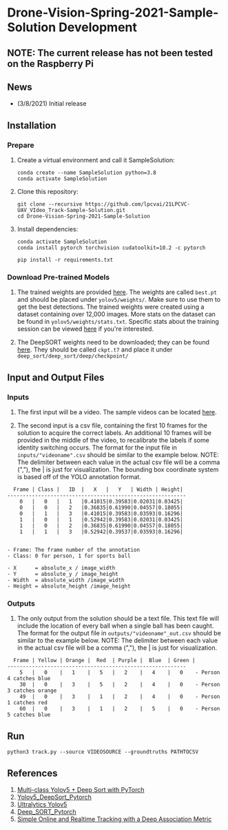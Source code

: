 # Drone-Vision-Spring-2021-Sample-Solution Development
## NOTE: The current release has not been tested on the Raspberry Pi 
## News
- (3/8/2021) Initial release
## Installation 
### Prepare
1. Create a virtual environment and call it SampleSolution:
    ```
    conda create --name SampleSolution python=3.8
    conda activate SampleSolution
    ```
2. Clone this repository:
    ```
    git clone --recursive https://github.com/lpcvai/21LPCVC-UAV_VIdeo_Track-Sample-Solution.git
    cd Drone-Vision-Spring-2021-Sample-Solution
    ```
3. Install dependencies:    
    ```
    conda activate SampleSolution
    conda install pytorch torchvision cudatoolkit=10.2 -c pytorch
    
    pip install -r requirements.txt
    ```
    
### Download Pre-trained Models
1. The trained weights are provided [here](https://purdue0-my.sharepoint.com/:f:/g/personal/hu440_purdue_edu/EuCYkSRgyXVCh8PwwsHZ9lYBNfI4A4cLgdi5sHIlRSsZCQ?e=yjoJ2P).
The weights are called `best.pt` and should be placed under `yolov5/weights/`.
Make sure to use them to get the best detections.
The trained weights were created using a dataset containing over 12,000 images. More stats on the dataset can be found in `yolov5/weights/stats.txt`.
Specific stats about the training session can be viewed [here](https://wandb.ai/dual19/YOLOv5/runs/2hkzouqz?workspace=user-dual19) if you're interested. 


2. The DeepSORT weights need to be downloaded; they can be found [here](https://purdue0-my.sharepoint.com/:u:/g/personal/hu440_purdue_edu/EYvoc5gij4dNpcGJ5jnBW94BP5H5LU_dcW0dHtm_lX8aBQ?e=s8j3LW).
They should be called `ckpt.t7` and place it under `deep_sort/deep_sort/deep/checkpoint/`

## Input and Output Files
### Inputs
1. The first input will be a video. The sample videos can be located [here](https://drive.google.com/drive/folders/1S6kfqSG8AJpoj-y-4-nIagfmL7FpVTOf?usp=sharing).


2. The second input is a csv file, containing the first 10 frames for the solution to acquire the correct labels. An additional 10 frames will be provided in the middle of the video, to recalibrate the labels if some identity switching occurs. The format for the input file in `inputs/"videoname".csv` should be similar to the example below. NOTE: The delimiter between each value in the actual csv file will be a comma (","), the | is just for visualization. The bounding box coordinate system is based off of the YOLO annotation format. 
```
  Frame | Class |   ID  |   X   |   Y   | Width | Height|
----------------------------------------------------------
    0   |   0   |   1   |0.41015|0.39583|0.02031|0.03425|
    0   |   0   |   2   |0.36835|0.61990|0.04557|0.18055|
    0   |   1   |   3   |0.41015|0.39583|0.03593|0.16296|
    1   |   0   |   1   |0.52942|0.39583|0.02031|0.03425|
    1   |   0   |   2   |0.36835|0.61990|0.04557|0.18055|
    1   |   1   |   3   |0.52942|0.39537|0.03593|0.16296|


- Frame: The frame number of the annotation
- Class: 0 for person, 1 for sports ball

- X      = absolute_x / image_width
- Y      = absolute_y / image_height
- Width  = absolute_width /image_width
- Height = absolute_height /image_height
```



### Outputs
1. The only output from the solution should be a text file. This text file will include the location of every ball when a single ball has been caught. The format for the output file in `outputs/"videoname"_out.csv` should be similar to the example below. NOTE: The delimiter between each value in the actual csv file will be a comma (","), the | is just for visualization.

```
  Frame | Yellow | Orange |  Red  | Purple |  Blue  | Green |
----------------------------------------------------------
    5   |   0    |   1    |   5   |   2    |   4    |   0    - Person 4 catches blue
    30  |   0    |   3    |   5   |   2    |   4    |   0    - Person 3 catches orange
    49  |   0    |   3    |   1   |   2    |   4    |   0    - Person 1 catches red
    60  |   0    |   3    |   1   |   2    |   5    |   0    - Person 5 catches blue
```


## Run
~~~
python3 track.py --source VIDEOSOURCE --groundtruths PATHTOCSV
~~~



## References
1) [Multi-class Yolov5 + Deep Sort with PyTorch](https://github.com/WuPedin/Multi-class_Yolov5_DeepSort_Pytorch)
2) [Yolov5_DeepSort_Pytorch](https://github.com/mikel-brostrom/Yolov5_DeepSort_Pytorch)   
3) [Ultralytics Yolov5](https://github.com/ultralytics/yolov5)  
4) [Deep_SORT_Pytorch](https://github.com/ZQPei/deep_sort_pytorch)       
5) [Simple Online and Realtime Tracking with a Deep Association Metric](https://arxiv.org/abs/1703.07402)

